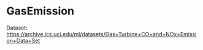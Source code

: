# GasEmission
Dataset: https://archive.ics.uci.edu/ml/datasets/Gas+Turbine+CO+and+NOx+Emission+Data+Set
